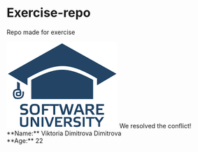 # Еxercise-repo
Repo made for exercise

<img src="softuni-logo.png" alt="No photo!">
We resolved the conflict!<br>
**Name:** Viktoria Dimitrova Dimitrova<br>
**Age:** 22

